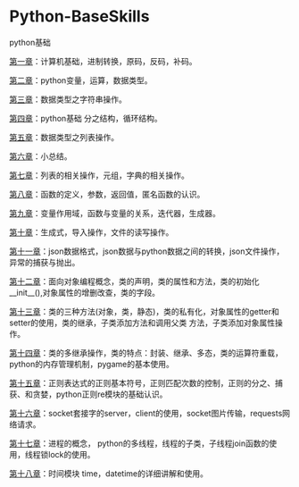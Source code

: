 # Python-BaseSkills

python基础


[第一章](https://github.com/MarkRainbows/Python-BaseSkills/tree/master/Chapter-1)：计算机基础，进制转换，原码，反码，补码。

[第二章](https://github.com/MarkRainbows/Python-BaseSkills/tree/master/Chapter-2)：python变量，运算，数据类型。

[第三章](https://github.com/MarkRainbows/Python-BaseSkills/tree/master/Chapter-3)：数据类型之字符串操作。

[第四章](https://github.com/MarkRainbows/Python-BaseSkills/tree/master/Chapter-4)：python基础 分之结构，循环结构。

[第五章](https://github.com/MarkRainbows/Python-BaseSkills/tree/master/Chapter-5)：数据类型之列表操作。

[第六章](https://github.com/MarkRainbows/Python-BaseSkills/tree/master/Chapter-6)：小总结。

[第七章](https://github.com/MarkRainbows/Python-BaseSkills/tree/master/Chapter-7)：列表的相关操作，元组，字典的相关操作。

[第八章](https://github.com/MarkRainbows/Python-BaseSkills/tree/master/Chapter-8)：函数的定义，参数，返回值，匿名函数的认识。

[第九章](https://github.com/MarkRainbows/Python-BaseSkills/tree/master/Chapter-9)：变量作用域，函数与变量的关系，迭代器，生成器。

[第十章](https://github.com/MarkRainbows/Python-BaseSkills/tree/master/Chapter-10)：生成式，导入操作，文件的读写操作。

[第十一章](https://github.com/MarkRainbows/Python-BaseSkills/tree/master/Chapter-11)：json数据格式，json数据与python数据之间的转换，json文件操作，异常的捕获与抛出。

[第十二章](https://github.com/MarkRainbows/Python-BaseSkills/tree/master/Chapter-12)：面向对象编程概念，类的声明，类的属性和方法，类的初始化__init__(),对象属性的增删改查，类的字段。

[第十三章](https://github.com/MarkRainbows/Python-BaseSkills/tree/master/Chapter-13)：类的三种方法(对象，类，静态)，类的私有化，对象属性的getter和setter的使用，类的继承，子类添加方法和调用父类      方法，子类添加对象属性操作。

[第十四章](https://github.com/MarkRainbows/Python-BaseSkills/tree/master/Chapter-14)：类的多继承操作，类的特点：封装、继承、多态，类的运算符重载，python的内存管理机制，pygame的基本使用。

[第十五章](https://github.com/MarkRainbows/Python-BaseSkills/tree/master/Chapter-15)：正则表达式的正则基本符号，正则匹配次数的控制，正则的分之、捕获、和贪婪，python正则re模块的基础认识。

[第十六章](https://github.com/MarkRainbows/Python-BaseSkills/tree/master/Chapter-16)：socket套接字的server，client的使用，socket图片传输，requests网络请求。

[第十七章](https://github.com/MarkRainbows/Python-BaseSkills/tree/master/Chapter-17)：进程的概念，
python的多线程，线程的子类，子线程join函数的使用，线程锁lock的使用。

[第十八章](https://github.com/MarkRainbows/Python-BaseSkills/tree/master/Chapter-18)：时间模块 time，datetime的详细讲解和使用。
